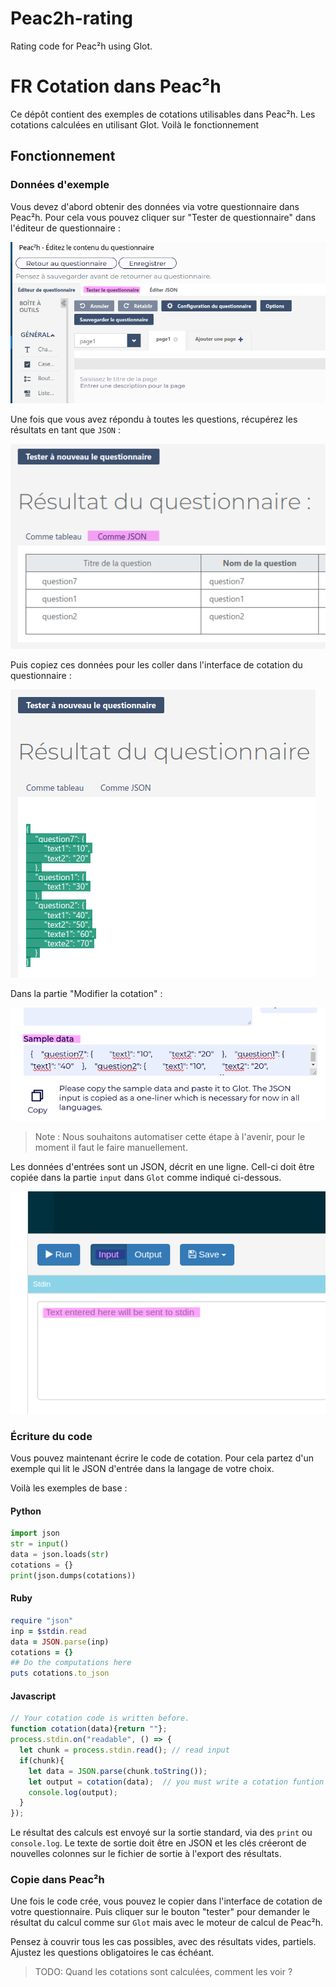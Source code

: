 # Peac2h-rating

Rating code for Peac²h using Glot. 


# FR Cotation dans Peac²h 

Ce dépôt contient des exemples de cotations utilisables dans Peac²h.
Les cotations calculées en utilisant Glot. Voilà le fonctionnement 


## Fonctionnement


### Données d'exemple

Vous devez d'abord obtenir des données via votre questionnaire dans Peac²h. Pour cela vous pouvez cliquer sur "Tester de questionnaire" dans l'éditeur de questionnaire :  

![Input image](images/test-survey.png) 

Une fois que vous avez répondu à toutes les questions, récupérez les résultats en tant que `JSON` :

![Input image](images/as-json.png) 

Puis copiez ces données pour les coller dans l'interface de cotation du questionnaire : 

![Input image](images/copy.png) 


Dans la partie "Modifier la cotation" : 

![Input image](images/copy-peach.png) 


> Note : Nous souhaitons automatiser cette étape à l'avenir, pour le moment il faut le faire manuellement.


Les données d'entrées sont un JSON, décrit en une ligne.
Cell-ci doit être copiée dans la partie `input` dans `Glot` comme indiqué ci-dessous. 

![Input image](images/input.png) 


### Écriture du code 

Vous pouvez maintenant écrire le code de cotation. Pour cela partez d'un exemple qui lit le JSON d'entrée dans la langage de votre choix. 

Voilà les exemples de base : 

#### Python
``` Python 
import json
str = input()
data = json.loads(str)
cotations = {} 
print(json.dumps(cotations))
```

#### Ruby
``` Ruby 
require "json"
inp = $stdin.read
data = JSON.parse(inp)
cotations = {}
## Do the computations here 
puts cotations.to_json
```

#### Javascript 
``` Javascript
// Your cotation code is written before.
function cotation(data){return ""};  
process.stdin.on("readable", () => {
  let chunk = process.stdin.read(); // read input 
  if(chunk){
    let data = JSON.parse(chunk.toString());
    let output = cotation(data);  // you must write a cotation funtion before.
    console.log(output);
  }
});
```

Le résultat des calculs est envoyé sur la sortie standard, via 
des `print` ou `console.log`. Le texte de sortie doit être en JSON et les clés créeront de nouvelles colonnes sur le fichier de sortie à l'export des résultats.


### Copie dans Peac²h 

Une fois le code crée, vous pouvez le copier dans l'interface 
de cotation de votre questionnaire. Puis cliquer sur le bouton "tester" pour demander le résultat du calcul comme sur `Glot` mais avec le moteur de calcul de Peac²h.

Pensez à couvrir tous les cas possibles, avec des résultats vides, partiels. Ajustez les questions obligatoires le cas échéant. 


> TODO: Quand les cotations sont calculées, comment les voir ?


